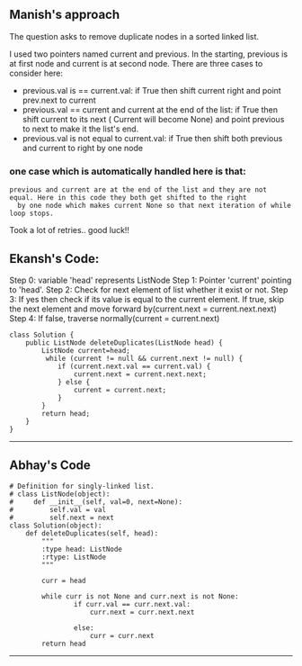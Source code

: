 ## Manish's approach

The question asks to remove duplicate nodes in a sorted linked list.

I used two pointers named current and previous. In the starting, previous is at first node and current is at second node.
There are three cases to consider here:
- previous.val is == current.val: 
    if True then shift current right and point prev.next to current
- previous.val == current and current at the end of the list:
    if True then shift current to its next ( Current will become None) and point previous to next to make it the list's end.
- previous.val is not equal to current.val:
    if True then shift both previous and current to right by one node

### one case which is automatically handled here is that:
    previous and current are at the end of the list and they are not equal. Here in this code they both get shifted to the right 
      by one node which makes current None so that next iteration of while loop stops.


Took a lot of retries..  good luck!!





## Ekansh's Code:

Step 0: variable 'head' represents ListNode
Step 1: Pointer 'current' pointing to 'head'.
Step 2: Check for next element of list whether it exist or not.
Step 3: If yes then check if its value is equal to the current element. 
        If true, skip the next element and move forward by(current.next = current.next.next) 
Step 4: If false, traverse normally(current = current.next)

```
class Solution {
    public ListNode deleteDuplicates(ListNode head) {
        ListNode current=head;
         while (current != null && current.next != null) {
            if (current.next.val == current.val) {
                current.next = current.next.next;
            } else {
                current = current.next;
            }
        }
        return head;
    }
}
```
--------------------------------------------------------------------------------------------------

## Abhay's Code

```
# Definition for singly-linked list.
# class ListNode(object):
#     def __init__(self, val=0, next=None):
#         self.val = val
#         self.next = next
class Solution(object):
    def deleteDuplicates(self, head):
        """
        :type head: ListNode
        :rtype: ListNode
        """
        
        curr = head

        while curr is not None and curr.next is not None:    
                if curr.val == curr.next.val:
                    curr.next = curr.next.next

                else:
                    curr = curr.next
        return head
```
-------------------------------------------------------------------------------------------------------
